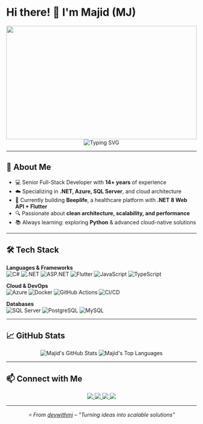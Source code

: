 # Hi there! 👋 I'm Majid (MJ)  
<div align="center">
  <!-- Custom header -->
  <img width="100%" height="300" src="https://capsule-render.vercel.app/api?type=waving&color=gradient&customColorList=6,11,20&height=300&section=header&text=Majid%20Allahverdi&fontSize=50&fontColor=fff&animation=twinkling&fontAlignY=35&desc=Senior%20Full-Stack%20Developer%20%7C%20.NET%20%26%20Azure%20Specialist&descAlignY=55&descSize=20"/>
  
  <!-- Typing animation -->
  <img src="https://readme-typing-svg.herokuapp.com?font=JetBrains+Mono&size=28&duration=3000&pause=1000&color=36BCF7&center=true&vCenter=true&width=700&lines=Full-Stack+Developer+with+14%2B+years+experience;Expert+in+.NET%2C+Azure%2C+and+SQL+Server;Building+Scalable+%26+Cost-Efficient+Cloud+Apps;Clean+Architecture+%7C+CQRS+%7C+DDD" alt="Typing SVG" />
</div>

---

## 🚀 About Me
- 💻 Senior Full-Stack Developer with **14+ years** of experience  
- ☁️ Specializing in **.NET, Azure, SQL Server**, and cloud architecture  
- 🏥 Currently building **Beeplife**, a healthcare platform with **.NET 8 Web API + Flutter**  
- 🔍 Passionate about **clean architecture, scalability, and performance**  
- 📚 Always learning: exploring **Python** & advanced cloud-native solutions  

---

## 🛠️ Tech Stack
**Languages & Frameworks**  
![C#](https://img.shields.io/badge/C%23-239120?style=for-the-badge&logo=c-sharp&logoColor=white)
![.NET](https://img.shields.io/badge/.NET-512BD4?style=for-the-badge&logo=dotnet&logoColor=white)
![ASP.NET](https://img.shields.io/badge/ASP.NET-512BD4?style=for-the-badge&logo=dotnet&logoColor=white)
![Flutter](https://img.shields.io/badge/Flutter-02569B?style=for-the-badge&logo=flutter&logoColor=white)
![JavaScript](https://img.shields.io/badge/JavaScript-F7DF1E?style=for-the-badge&logo=javascript&logoColor=black)
![TypeScript](https://img.shields.io/badge/TypeScript-007ACC?style=for-the-badge&logo=typescript&logoColor=white)

**Cloud & DevOps**  
![Azure](https://img.shields.io/badge/Azure-0078D4?style=for-the-badge&logo=microsoftazure&logoColor=white)
![Docker](https://img.shields.io/badge/Docker-2496ED?style=for-the-badge&logo=docker&logoColor=white)
![GitHub Actions](https://img.shields.io/badge/GitHub%20Actions-2088FF?style=for-the-badge&logo=githubactions&logoColor=white)
![CI/CD](https://img.shields.io/badge/CI%2FCD-430098?style=for-the-badge&logo=azuredevops&logoColor=white)

**Databases**  
![SQL Server](https://img.shields.io/badge/SQL%20Server-CC2927?style=for-the-badge&logo=microsoftsqlserver&logoColor=white)
![PostgreSQL](https://img.shields.io/badge/PostgreSQL-316192?style=for-the-badge&logo=postgresql&logoColor=white)
![MySQL](https://img.shields.io/badge/MySQL-005C84?style=for-the-badge&logo=mysql&logoColor=white)

---

## 📈 GitHub Stats
<div align="center">
  <img src="https://github-readme-stats.vercel.app/api?username=devwithmj&show_icons=true&theme=graywhite&hide_border=true&custom_title=Majid's%20GitHub%20Stats" alt="Majid's GitHub Stats"/>
  <img src="https://github-readme-stats.vercel.app/api/top-langs/?username=devwithmj&layout=compact&theme=graywhite&hide_border=true&langs_count=8" alt="Majid's Top Languages"/>
</div>

---

## 📫 Connect with Me
<p align="center">
  <a href="https://www.linkedin.com/in/majid-av/">
    <img src="https://img.shields.io/badge/LinkedIn-0077B5?style=for-the-badge&logo=linkedin&logoColor=white"/>
  </a>
  <a href="mailto:majidalahverdi@gmail.com">
    <img src="https://img.shields.io/badge/Email-D14836?style=for-the-badge&logo=gmail&logoColor=white"/>
  </a>
  <a href="https://github.com/devwithmj">
    <img src="https://img.shields.io/badge/GitHub-100000?style=for-the-badge&logo=github&logoColor=white"/>
  </a>
  <a href="http://www.alahverdi.com">
    <img src="https://img.shields.io/badge/Portfolio-000000?style=for-the-badge&logo=vercel&logoColor=white"/>
  </a>
</p>

---

<div align="center">
  <i>⭐ From <a href="https://github.com/devwithmj">devwithmj</a> – "Turning ideas into scalable solutions"</i>
</div>

